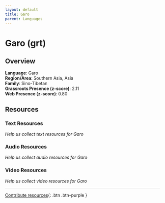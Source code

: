 ```yaml
---
layout: default
title: Garo
parent: Languages
---
```


# Garo (grt)

## Overview

**Language**: Garo  
**Region/Area**: Southern Asia, Asia  
**Family**: Sino-Tibetan  
**Grassroots Presence (z-score)**: 2.11  
**Web Presence (z-score)**: 0.80  

## Resources

### Text Resources
*Help us collect text resources for Garo*

### Audio Resources
*Help us collect audio resources for Garo*

### Video Resources
*Help us collect video resources for Garo*

---

[Contribute resources](https://forms.office.com/e/1SfLJx3u1r){: .btn .btn-purple }
